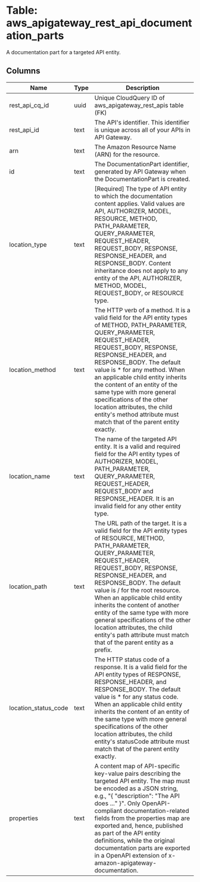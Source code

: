 
# Table: aws_apigateway_rest_api_documentation_parts
A documentation part for a targeted API entity.
## Columns
| Name        | Type           | Description  |
| ------------- | ------------- | -----  |
|rest_api_cq_id|uuid|Unique CloudQuery ID of aws_apigateway_rest_apis table (FK)|
|rest_api_id|text|The API's identifier. This identifier is unique across all of your APIs in API Gateway.|
|arn|text|The Amazon Resource Name (ARN) for the resource.|
|id|text|The DocumentationPart identifier, generated by API Gateway when the DocumentationPart is created.|
|location_type|text|[Required] The type of API entity to which the documentation content applies. Valid values are API, AUTHORIZER, MODEL, RESOURCE, METHOD, PATH_PARAMETER, QUERY_PARAMETER, REQUEST_HEADER, REQUEST_BODY, RESPONSE, RESPONSE_HEADER, and RESPONSE_BODY. Content inheritance does not apply to any entity of the API, AUTHORIZER, METHOD, MODEL, REQUEST_BODY, or RESOURCE type.|
|location_method|text|The HTTP verb of a method. It is a valid field for the API entity types of METHOD, PATH_PARAMETER, QUERY_PARAMETER, REQUEST_HEADER, REQUEST_BODY, RESPONSE, RESPONSE_HEADER, and RESPONSE_BODY. The default value is * for any method. When an applicable child entity inherits the content of an entity of the same type with more general specifications of the other location attributes, the child entity's method attribute must match that of the parent entity exactly.|
|location_name|text|The name of the targeted API entity. It is a valid and required field for the API entity types of AUTHORIZER, MODEL, PATH_PARAMETER, QUERY_PARAMETER, REQUEST_HEADER, REQUEST_BODY and RESPONSE_HEADER. It is an invalid field for any other entity type.|
|location_path|text|The URL path of the target. It is a valid field for the API entity types of RESOURCE, METHOD, PATH_PARAMETER, QUERY_PARAMETER, REQUEST_HEADER, REQUEST_BODY, RESPONSE, RESPONSE_HEADER, and RESPONSE_BODY. The default value is / for the root resource. When an applicable child entity inherits the content of another entity of the same type with more general specifications of the other location attributes, the child entity's path attribute must match that of the parent entity as a prefix.|
|location_status_code|text|The HTTP status code of a response. It is a valid field for the API entity types of RESPONSE, RESPONSE_HEADER, and RESPONSE_BODY. The default value is * for any status code. When an applicable child entity inherits the content of an entity of the same type with more general specifications of the other location attributes, the child entity's statusCode attribute must match that of the parent entity exactly.|
|properties|text|A content map of API-specific key-value pairs describing the targeted API entity. The map must be encoded as a JSON string, e.g., "{ \"description\": \"The API does ...\" }". Only OpenAPI-compliant documentation-related fields from the properties map are exported and, hence, published as part of the API entity definitions, while the original documentation parts are exported in a OpenAPI extension of x-amazon-apigateway-documentation.|
